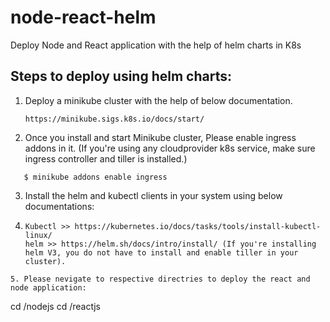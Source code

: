 # node-react-helm
Deploy Node and React application with the help of helm charts in K8s

## Steps to deploy using helm charts:

1. Deploy a minikube cluster with the help of below documentation.
   ```
   https://minikube.sigs.k8s.io/docs/start/
   ```
2. Once you install and start Minikube cluster, Please enable ingress addons in it. (If you're using any cloudprovider k8s service, make sure ingress controller and tiller is installed.)
```
   $ minikube addons enable ingress
```
3. Install the helm and kubectl clients in your system using below documentations:
4. ```   
   Kubectl >> https://kubernetes.io/docs/tasks/tools/install-kubectl-linux/
   helm >> https://helm.sh/docs/intro/install/ (If you're installing helm V3, you do not have to install and enable tiller in your cluster).
```
5. Please nevigate to respective directries to deploy the react and node application:
```
cd /nodejs
cd /reactjs
```
